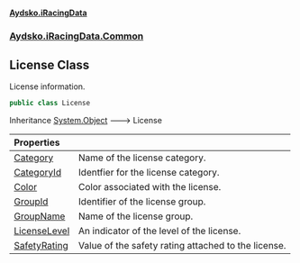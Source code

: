 #### [Aydsko.iRacingData](index.md 'index')
### [Aydsko.iRacingData.Common](index.md#Aydsko.iRacingData.Common 'Aydsko.iRacingData.Common')

## License Class

License information.

```csharp
public class License
```

Inheritance [System.Object](https://docs.microsoft.com/en-us/dotnet/api/System.Object 'System.Object') &#129106; License

| Properties | |
| :--- | :--- |
| [Category](License.Category.md 'Aydsko.iRacingData.Common.License.Category') | Name of the license category. |
| [CategoryId](License.CategoryId.md 'Aydsko.iRacingData.Common.License.CategoryId') | Identfier for the license category. |
| [Color](License.Color.md 'Aydsko.iRacingData.Common.License.Color') | Color associated with the license. |
| [GroupId](License.GroupId.md 'Aydsko.iRacingData.Common.License.GroupId') | Identifier of the license group. |
| [GroupName](License.GroupName.md 'Aydsko.iRacingData.Common.License.GroupName') | Name of the license group. |
| [LicenseLevel](License.LicenseLevel.md 'Aydsko.iRacingData.Common.License.LicenseLevel') | An indicator of the level of the license. |
| [SafetyRating](License.SafetyRating.md 'Aydsko.iRacingData.Common.License.SafetyRating') | Value of the safety rating attached to the license. |
